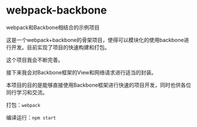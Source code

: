 # webpack-backbone
webpack和Backbone相结合的示例项目

这是一个webpack+backbone的骨架项目，使得可以模块化的使用backbone进行开发。目前实现了项目的快速构建和打包。

这个项目我会不断完善。

接下来我会对Backbone框架的View和网络请求进行适当的封装。

本项目的目的是能够直接使用Backbone框架进行快速的项目开发，同时也供各位同行学习和交流。

打包：`webpack`

编译运行：`npm start`


